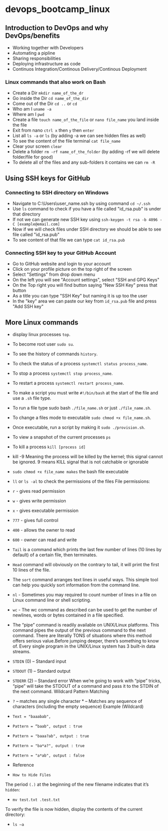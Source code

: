 # devops_bootcamp_linux


## Introduction to DevOps and why DevOps/benefits

- Working together with Developers 
- Automating a pipline
- Sharing responsibilities
- Deploying infrastructure as code
- Continuos Integration/Continous Delivery/Continous Deployment

### Linux commands that also work on Bash
- Create a Dir `mkdir name_of_the_dr`
- Go inside the Dir `cd name_of_the_dir`
- Come out of the Dir `cd ..` or `cd`
- Who am I `uname -a`
- Where am I `pwd`
- Create a file `touch name_of_the_file` or `nano file_name` you land inside the file
- Exit from nano `ctrl x` then `y` then `enter`
- List all `ls -a` or `ls` (by adding -a we can see hidden files as well)
- To see the content of the file terminal `cat file_name`
- Clear your screen `clear`
- Delete a folder `rm -rf name_of_the_folder`  (by adding -rf we will delete folder/file for good)
- To delete all of the files and any sub-folders it contains we can `rm -R`


## Using SSH keys for GitHub

### Connecting to SSH directory on Windows
- Navigate to C:\Users\user_name\.ssh  by using command `cd ~/.ssh`
- Use `ls` command to check if you have a file called "id_rsa.pub" is under that directory
- If not we can generate new SSH key using `ssh-keygen -t rsa -b 4096 -C [example@email.com]`
- Now if we will check files under SSH directory we should be able to see file called "id_rsa.pub"
- To see content of that file we can type `cat id_rsa.pub`

### Connecting SSH key to your GitHub Account
- Go to GitHub website and login to your account 
- Click on your profile picture on the top right of the screen 
- Select "Settings" from 
drop down menu 
- On the left you will see "Account settings", select "SSH and GPG Keys" 
- On the Top right you will find button saying 
"New SSH Key" press that button 
- As a title you can type "SSH Key" but naming it is up too the user 
- In the "key" area we can paste our key from `id_rsa.pub` file and press "Add SSH key"


## More Linux commands
- display linux processes `top`.
- To become root user `sudo su`.
- To see the history of commands `history`.
- To check the status of a process `systemctl status process_name`.
- To stop a process `systemctl stop process_name`.
- To restart a process `systemctl restart process_name`.
- To make a script you must write `#!/bin/bash` at the start of the file and use a `.sh` file type.
- To run a file type sudo bash `./file_name.sh` or just `./file_name.sh`.
- To change a files mode to executable `sudo chmod +x file_name.sh`.
- Once executable, run a script by making it `sudo ./provision.sh`.
- To view a snapshot of the current processes `ps`
- To kill a process `kill [process id]`
- kill -9 Meaning the process will be killed by the kernel; this signal cannot be ignored. 9 means KILL signal that is not catchable or ignorable
- `sudo chmod +x file_name makes` the bash file executable
- `ll` or `ls -al` to check the permissions of the files
File permissions:
- `r` - gives read permission
- `w` - gives write permission
- `x` - gives executable permission
- `777` - gives full control
- `400` - allows the owner to read
- `600` - owner can read and write
- `Tail` is a command which prints the last few number of lines (10 lines by default) of a certain file, then terminates.
- `Head` command will obviously on the contrary to tail, it will print the first 10 lines of the file.
- The `sort` command arranges text lines in useful ways. This simple tool can help you quickly sort information from the command line.
- `nl` - Sometimes you may required to count number of lines in a file on Linux command line or shell scripting.
- `wc` - The wc command as described can be used to get the number of newlines, words or bytes contained in a file specified.
- The “pipe” command is readily available on UNIX/Linux platforms. This command pipes the output of the previous command to the next command. There are literally TONS of situations where this method offers serious value.Before jumping deeper, there’s something to know of. Every single program in the UNIX/Linux system has 3 built-in data streams.
- `STDIN` (0) – Standard input
- `STDOUT` (1) – Standard output
- `STDERR` (2) – Standard error
When we’re going to work with “pipe” tricks, “pipe” will take the STDOUT of a command and pass it to the STDIN of the next command.
Wildcard Pattern Matching
- `?` – matches any single character * – Matches any sequence of characters (including the empty sequence)
Example (Wildcard)
- `Text = "baaabab",`

- `Pattern = “baab", output : true`

- `Pattern = "baaa?ab", output : true`

- `Pattern = "ba*a?", output : true`

- `Pattern = "a*ab", output : false`

- Reference

- `How to Hide Files`

The period `(.)` at the beginning of the new filename indicates that it’s `hidden`:

- `mv test.txt .test.txt`

To verify the file is now hidden, display the contents of the current directory:

- `ls –a`
